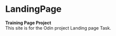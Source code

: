 # LandingPage
<b>Training Page Project</b>
<br>
This site is for the Odin project Landing page Task.


